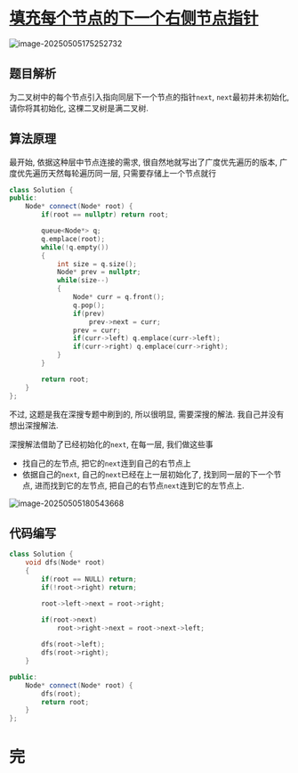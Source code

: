 # [填充每个节点的下一个右侧节点指针](https://leetcode.cn/problems/populating-next-right-pointers-in-each-node/)

![image-20250505175252732](https://md-wind.oss-cn-nanjing.aliyuncs.com/md/20250505175252797.png)

## 题目解析

为二叉树中的每个节点引入指向同层下一个节点的指针`next`, `next`最初并未初始化, 请你将其初始化, 这棵二叉树是满二叉树.

## 算法原理

最开始, 依据这种层中节点连接的需求, 很自然地就写出了广度优先遍历的版本, 广度优先遍历天然每轮遍历同一层, 只需要存储上一个节点就行

```cpp
class Solution {
public:
    Node* connect(Node* root) {
        if(root == nullptr) return root;

        queue<Node*> q;
        q.emplace(root);
        while(!q.empty())
        {
            int size = q.size();
            Node* prev = nullptr;
            while(size--)
            {
                Node* curr = q.front();
                q.pop();
                if(prev)
                    prev->next = curr;
                prev = curr;
                if(curr->left) q.emplace(curr->left);
                if(curr->right) q.emplace(curr->right);
            }
        }

        return root;
    }
};
```

不过, 这题是我在深搜专题中刷到的, 所以很明显, 需要深搜的解法. 我自己并没有想出深搜解法.

深搜解法借助了已经初始化的`next`, 在每一层, 我们做这些事

- 找自己的左节点, 把它的`next`连到自己的右节点上
- 依据自己的`next`, 自己的`next`已经在上一层初始化了, 找到同一层的下一个节点, 进而找到它的左节点, 把自己的右节点`next`连到它的左节点上.

![image-20250505180543668](https://md-wind.oss-cn-nanjing.aliyuncs.com/md/20250505180543797.png)

## 代码编写

```cpp
class Solution {
    void dfs(Node* root)
    {
        if(root == NULL) return;
        if(!root->right) return;

        root->left->next = root->right;

        if(root->next)
            root->right->next = root->next->left;
        
        dfs(root->left);
        dfs(root->right);
    }

public:
    Node* connect(Node* root) {
        dfs(root);
        return root;
    }
};
```

# 完